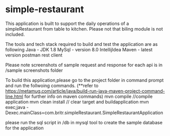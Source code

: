 # simple-restaurant
This application is built to support the daily operations of a simpleRestaurant from table to kitchen.
Please not that biling module is not included.

The tools and tech stack required to build and  test the application are as following
Java - JDK 1.8
MySql - version 8.0
IntellijIdea
Maven - latest version
postman rest client

Please note screenshots of sample request and response for each api is in /sample screenshots folder

To build this application,please go to the project folder in command prompt and run the follwoing commands.
(**refer to https://metamug.com/article/java/build-run-java-maven-project-command-line.html for further info on maven commands)
mvn compile //compile application
mvn clean install // clear target and buildapplication
mvn exec;java -Dexec.mainClass=com.britr.simpleRestaurant.SimpleRestaurantApplication

please run the sql script in /db in mysql tool to create the sample database for the application 
